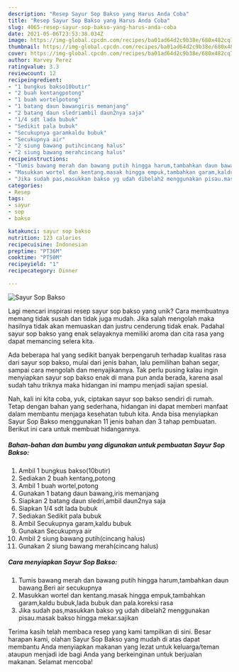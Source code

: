```yaml
---
description: "Resep Sayur Sop Bakso yang Harus Anda Coba"
title: "Resep Sayur Sop Bakso yang Harus Anda Coba"
slug: 4065-resep-sayur-sop-bakso-yang-harus-anda-coba
date: 2021-05-06T23:53:38.034Z
image: https://img-global.cpcdn.com/recipes/ba01ad64d2c9b38e/680x482cq70/sayur-sop-bakso-foto-resep-utama.jpg
thumbnail: https://img-global.cpcdn.com/recipes/ba01ad64d2c9b38e/680x482cq70/sayur-sop-bakso-foto-resep-utama.jpg
cover: https://img-global.cpcdn.com/recipes/ba01ad64d2c9b38e/680x482cq70/sayur-sop-bakso-foto-resep-utama.jpg
author: Harvey Perez
ratingvalue: 3.3
reviewcount: 12
recipeingredient:
- "1 bungkus bakso10butir"
- "2 buah kentangpotong"
- "1 buah wortelpotong"
- "1 batang daun bawangiris memanjang"
- "2 batang daun sledriambil daun2nya saja"
- "1/4 sdt lada bubuk"
- "Sedikit pala bubuk"
- "Secukupnya garamkaldu bubuk"
- "Secukupnya air"
- "2 siung bawang putihcincang halus"
- "2 siung bawang merahcincang halus"
recipeinstructions:
- "Tumis bawang merah dan bawang putih hingga harum,tambahkan daun bawang.Beri air secukupnya"
- "Masukkan wortel dan kentang.masak hingga empuk,tambahkan garam,kaldu bubuk,lada bubuk dan pala.koreksi rasa"
- "Jika sudah pas,masukkan bakso yg udah dibelah2 menggunakan pisau.masak bakso hingga mekar.sajikan"
categories:
- Resep
tags:
- sayur
- sop
- bakso

katakunci: sayur sop bakso 
nutrition: 123 calories
recipecuisine: Indonesian
preptime: "PT36M"
cooktime: "PT50M"
recipeyield: "1"
recipecategory: Dinner

---
```



![Sayur Sop Bakso](https://img-global.cpcdn.com/recipes/ba01ad64d2c9b38e/680x482cq70/sayur-sop-bakso-foto-resep-utama.jpg)

Lagi mencari inspirasi resep sayur sop bakso yang unik? Cara membuatnya memang tidak susah dan tidak juga mudah. Jika salah mengolah maka hasilnya tidak akan memuaskan dan justru cenderung tidak enak. Padahal sayur sop bakso yang enak selayaknya memiliki aroma dan cita rasa yang dapat memancing selera kita.

Ada beberapa hal yang sedikit banyak berpengaruh terhadap kualitas rasa dari sayur sop bakso, mulai dari jenis bahan, lalu pemilihan bahan segar, sampai cara mengolah dan menyajikannya. Tak perlu pusing kalau ingin menyiapkan sayur sop bakso enak di mana pun anda berada, karena asal sudah tahu triknya maka hidangan ini mampu menjadi sajian spesial.




Nah, kali ini kita coba, yuk, ciptakan sayur sop bakso sendiri di rumah. Tetap dengan bahan yang sederhana, hidangan ini dapat memberi manfaat dalam membantu menjaga kesehatan tubuh kita. Anda bisa menyiapkan Sayur Sop Bakso menggunakan 11 jenis bahan dan 3 tahap pembuatan. Berikut ini cara untuk membuat hidangannya.

<!--inarticleads1-->

##### Bahan-bahan dan bumbu yang digunakan untuk pembuatan Sayur Sop Bakso:

1. Ambil 1 bungkus bakso(10butir)
1. Sediakan 2 buah kentang,potong
1. Ambil 1 buah wortel,potong
1. Gunakan 1 batang daun bawang,iris memanjang
1. Siapkan 2 batang daun sledri,ambil daun2nya saja
1. Siapkan 1/4 sdt lada bubuk
1. Sediakan Sedikit pala bubuk
1. Ambil Secukupnya garam,kaldu bubuk
1. Gunakan Secukupnya air
1. Ambil 2 siung bawang putih(cincang halus)
1. Gunakan 2 siung bawang merah(cincang halus)




<!--inarticleads2-->

##### Cara menyiapkan Sayur Sop Bakso:

1. Tumis bawang merah dan bawang putih hingga harum,tambahkan daun bawang.Beri air secukupnya
1. Masukkan wortel dan kentang.masak hingga empuk,tambahkan garam,kaldu bubuk,lada bubuk dan pala.koreksi rasa
1. Jika sudah pas,masukkan bakso yg udah dibelah2 menggunakan pisau.masak bakso hingga mekar.sajikan




Terima kasih telah membaca resep yang kami tampilkan di sini. Besar harapan kami, olahan Sayur Sop Bakso yang mudah di atas dapat membantu Anda menyiapkan makanan yang lezat untuk keluarga/teman ataupun menjadi ide bagi Anda yang berkeinginan untuk berjualan makanan. Selamat mencoba!
